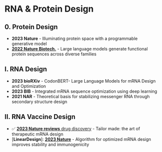 # RNA & Protein Design

## 0. Protein Design

* **2023 Nature** - Illuminating protein space with a programmable generative model&#x20;
* [**2022 Nature Biotech.**](https://www.nature.com/articles/s41587-022-01618-2) - Large language models generate functional protein sequences across diverse families

## I. RNA Design&#x20;

* **2023 bioRXiv** - CodonBERT- Large Language Models for mRNA Design and Optimization
* **2023 BIB** - Integrated mRNA sequence optimization using deep learning
* **2021 NAR** - Theoretical basis for stabilizing messenger RNA through secondary structure design

## II. RNA Vaccine Design

* ✅ [**2023 Nature reviews** drug discovery](https://www.nature.com/articles/s41573-023-00827-x) - Tailor made: the art of therapeutic mRNA design&#x20;
* \[**LinearDesign**]: [**2023 Nature**](https://www.nature.com/articles/s41586-023-06127-z) - Algorithm for optimized mRNA design improves stability and immunogenicity
